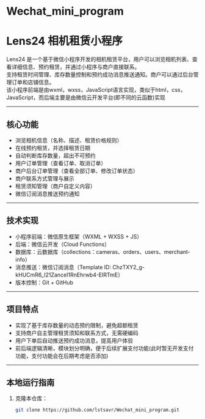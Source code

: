 # Wechat_mini_program
# Lens24 相机租赁小程序

Lens24 是一个基于微信小程序开发的相机租赁平台，用户可以浏览相机列表、查看详细信息、预约租赁，并通过小程序与商户直接联系。  
支持租赁时间管理、库存数量控制和预约成功消息推送通知。商户可以通过后台管理订单和店铺信息。  
该小程序前端是由wxml，wxss，JavaScript语言实现，类似于html，css，JavaScript，而后端主要是由微信云开发平台(即不同的云函数)实现

---

## 核心功能
- 浏览相机信息（名称、描述、租赁价格规则）
- 在线预约租赁，并选择租赁日期
- 自动判断库存数量，超出不可预约
- 用户订单管理（查看订单、取消订单）
- 商户后台订单管理（查看全部订单、修改订单状态）
- 商户联系方式管理与展示
- 租赁须知管理（商户自定义内容）
- 微信订阅消息推送预约通知

---

## 技术实现
- 小程序前端：微信原生框架（WXML + WXSS + JS）
- 后端：微信云开发（Cloud Functions）
- 数据库：云数据库（collections：cameras、orders、users、merchant-info）
- 消息推送：微信订阅消息（Template ID: ChzTXY2_g-kHUCmR6_I21ZanceI1RnEhrwb4-EIRTmE）
- 版本控制：Git + GitHub

---

## 项目特点
- 实现了基于库存数量的动态预约限制，避免超额租赁
- 支持商户自主管理租赁须知和联系方式，无需硬编码
- 用户下单后自动推送预约成功消息，提高用户体验
- 前后端逻辑清晰，模块划分明确，便于后续扩展支付功能(此时暂无开发支付功能，支付功能会在后期考虑是否添加)

---

## 本地运行指南
1. 克隆本仓库：
   ```bash
   git clone https://github.com/lstsavr/Wechat_mini_program.git
